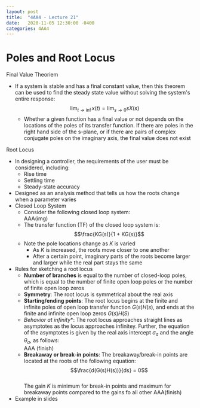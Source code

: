 ```yaml
---
layout: post
title:  "4AA4 - Lecture 21"
date:   2020-11-05 12:30:00 -0400
categories: 4AA4
---
```


Poles and Root Locus
===

Final Value Theoriem
- If a system is stable and has a final constant value, then this theorem can be used to find the steady state value without solving the system's entire response:  
$$\lim_{t \rightarrow \inf} x(t) = \lim_{s \rightarrow 0} s X(s)$$
    - Whether a given function has a final value or not depends on the locations of the poles of its transfer function. If there are poles in the right hand side of the s-plane, or if there are pairs of complex conjugate poles on the imaginary axis, the final value does not exist

Root Locus
- In designing a controller, the requirements of the user must be considered, including:
    - Rise time
    - Settling time
    - Steady-state accuracy
- Designed as an analysis method that tells us how the roots change when a parameter varies
- Closed Loop System
    - Consider the following closed loop system:  
    AAA(img)
    - The transfer function (TF) of the closed loop system is:  
    $$\frac{KG(s)}{1 + KG(s)}$$  
    - Note the pole locations change as *K* is varied
        - As *K* is increased, the roots move closer to one another
        - After a certain point, imaginary parts of the roots become larger and larger while the real part stays the same
- Rules for sketching a root locus
    - **Number of branches** is equal to the number of closed-loop poles, which is equal to the number of finite open loop poles or the number of finite open loop zeros
    - **Symmetry**: The root locus is symmetrical about the real axis
    - **Starting/ending points**: The root locus begins at the finite and infinite poles of open loop transfer function $G(s)H(s)$, and ends at the finite and infinite open loop zeros $G(s)H(S)$
    - *Behavior at infinity**: The root locus approaches straight lines as asymptotes as the locus approaches infinitey. Further, the equation of the asymptotes is given by the real axis intercept $\sigma_a$ and the angle $\theta_a$, as follows:  
    AAA (finish)
    - **Breakaway or break-in points**: The breakaway/break-in points are located at the roots of the following equation:  
    $$\frac{d(G(s)H(s))}{ds} = 0$$  
    The gain *K* is minimum for break-in points and maximum for breakaway points compared to the gains fo all other AAA(finish)
- Example in slides